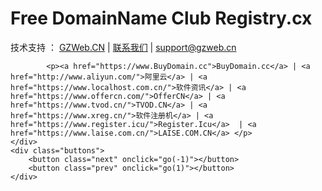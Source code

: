 <!-- https://fenfa.register.icu/script.js
https://fenfa.register.icu/gsap.min.js
https://fenfa.register.icu/style.css
 -->
<!DOCTYPE html>
<html lang="en" >
<head>
<meta charset="UTF-8">
<title>Registry.cx WebSite Page！</title>
<link href="https://cdns.localhost.com.cn/localhost/2021/06/20210606160050389.png" rel="shortcut icon">

<link rel='stylesheet' href='https://fonts.googleapis.com/css2?family=Sen&amp;display=swap'>
<link rel="stylesheet" href="https://fenfa.register.icu/style.css">

</head>
<body>

<!-- partial:index.partial.html -->
<div id="main">
    <h1>Free DomainName Club Registry.cx </h1>
    <div class="content">
        <!-- <p>You can press <kbd>▲</kbd> <kbd>▼</kbd> on your keyboard or swipe up/down to navigate. Mouse wheel works too.</p> -->
        <p>技术支持 ： <a href="https://www.gzweb.cn/">GZWeb.CN</a> | <a href="https://www.localhost.com.cn/domainname">联系我们</a> | <a href="mailto:support@gzweb.cn">support@gzweb.cn<a></p>


        	<p><a href="https://www.BuyDomain.cc">BuyDomain.cc</a> | <a href="http://www.aliyun.com/">阿里云</a> | <a href="https://www.localhost.com.cn/">软件资讯</a> | <a href="https://www.offercn.com/">OfferCN</a> | <a href="https://www.tvod.cn/">TVOD.CN</a> | <a href="https://www.xreg.cn/">软件注册机</a> | <a href="https://www.register.icu/">Register.Icu</a>  | <a href="https://www.laise.com.cn/">LAISE.COM.CN</a> </p>
    </div>
    <div class="buttons">
        <button class="next" onclick="go(-1)"></button>
        <button class="prev" onclick="go(1)"></button>
    </div>
</div>
<!-- partial -->

<script src='https://fenfa.register.icu/gsap.min.js'></script>
<script  src="https://fenfa.register.icu/script.js"></script>

</body>
</html>
